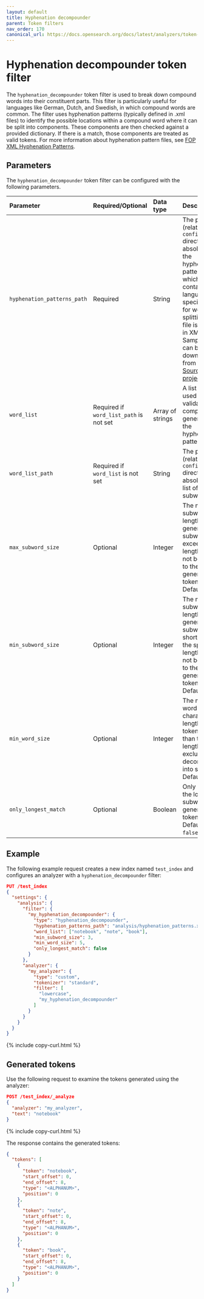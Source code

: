 ```yaml
---
layout: default
title: Hyphenation decompounder
parent: Token filters
nav_order: 170
canonical_url: https://docs.opensearch.org/docs/latest/analyzers/token-filters/hyphenation-decompounder/
---
```


# Hyphenation decompounder token filter

The `hyphenation_decompounder` token filter is used to break down compound words into their constituent parts. This filter is particularly useful for languages like German, Dutch, and Swedish, in which compound words are common. The filter uses hyphenation patterns (typically defined in .xml files) to identify the possible locations within a compound word where it can be split into components. These components are then checked against a provided dictionary. If there is a match, those components are treated as valid tokens. For more information about hyphenation pattern files, see [FOP XML Hyphenation Patterns](https://offo.sourceforge.net/#FOP+XML+Hyphenation+Patterns).

## Parameters

The `hyphenation_decompounder` token filter can be configured with the following parameters.

Parameter | Required/Optional | Data type | Description
:--- | :--- | :--- | :--- 
`hyphenation_patterns_path` | Required | String | The path (relative to the `config` directory or absolute) to the hyphenation patterns file, which contains the language-specific rules for word splitting. The file is typically in XML format. Sample files can be downloaded from the [OFFO SourceForge project](https://sourceforge.net/projects/offo/).
`word_list` | Required if `word_list_path` is not set | Array of strings | A list of words used to validate the components generated by the hyphenation patterns.
`word_list_path` | Required if `word_list` is not set | String | The path (relative to the `config` directory or absolute) to a list of subwords.
`max_subword_size` | Optional | Integer | The maximum subword length. If the generated subword exceeds this length, it will not be added to the generated tokens. Default is `15`.
`min_subword_size` | Optional | Integer | The minimum subword length. If the generated subword is shorter than the specified length, it will not be added to the generated tokens. Default is `2`.
`min_word_size` | Optional | Integer | The minimum word character length. Word tokens shorter than this length are excluded from decomposition into subwords. Default is `5`.
`only_longest_match` | Optional | Boolean | Only includes the longest subword in the generated tokens. Default is `false`.

## Example

The following example request creates a new index named `test_index` and configures an analyzer with a `hyphenation_decompounder` filter:

```json
PUT /test_index
{
  "settings": {
    "analysis": {
      "filter": {
        "my_hyphenation_decompounder": {
          "type": "hyphenation_decompounder",
          "hyphenation_patterns_path": "analysis/hyphenation_patterns.xml",
          "word_list": ["notebook", "note", "book"],
          "min_subword_size": 3,
          "min_word_size": 5,
          "only_longest_match": false
        }
      },
      "analyzer": {
        "my_analyzer": {
          "type": "custom",
          "tokenizer": "standard",
          "filter": [
            "lowercase",
            "my_hyphenation_decompounder"
          ]
        }
      }
    }
  }
}
```
{% include copy-curl.html %}

## Generated tokens

Use the following request to examine the tokens generated using the analyzer:

```json
POST /test_index/_analyze
{
  "analyzer": "my_analyzer",
  "text": "notebook"
}
```
{% include copy-curl.html %}

The response contains the generated tokens:

```json
{
  "tokens": [
    {
      "token": "notebook",
      "start_offset": 0,
      "end_offset": 8,
      "type": "<ALPHANUM>",
      "position": 0
    },
    {
      "token": "note",
      "start_offset": 0,
      "end_offset": 8,
      "type": "<ALPHANUM>",
      "position": 0
    },
    {
      "token": "book",
      "start_offset": 0,
      "end_offset": 8,
      "type": "<ALPHANUM>",
      "position": 0
    }
  ]
}
```
